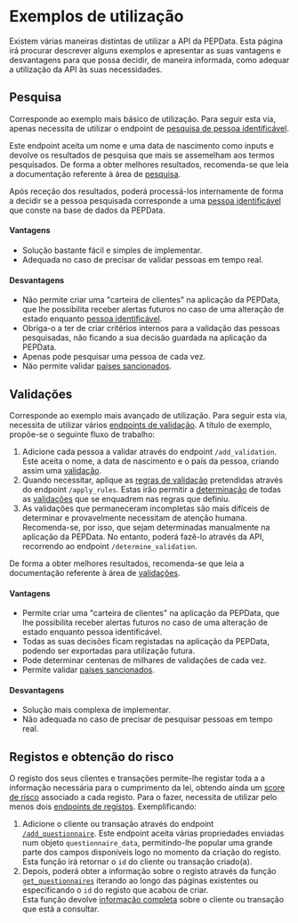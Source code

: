 # Exemplos de utilização

Existem várias maneiras distintas de utilizar a API da PEPData. Esta página irá procurar descrever alguns exemplos e apresentar as suas vantagens e desvantagens para que possa decidir, de maneira informada, como adequar a utilização da API às suas necessidades.

## Pesquisa

Corresponde ao exemplo mais básico de utilização. Para seguir esta via, apenas necessita de utilizar o endpoint de [pesquisa de pessoa identificável](pesquisa.md#pesquisa-de-pessoa-identificavel).&#x20;

Este endpoint aceita um nome e uma data de nascimento como inputs e devolve os resultados de pesquisa que mais se assemelham aos termos pesquisados. De forma a obter melhores resultados, recomenda-se que leia a documentação referente à área de [pesquisa](../a-aplicacao/pesquisa.md).

Após receção dos resultados, poderá processá-los internamente de forma a decidir se a pessoa pesquisada corresponde a uma [pessoa identificável](../glossario/glossario-aplicacao.md#pessoa-identificavel) que conste na base de dados da PEPData.

#### Vantagens

* Solução bastante fácil e simples de implementar.
* Adequada no caso de precisar de validar pessoas em tempo real.

#### Desvantagens

* Não permite criar uma "carteira de clientes" na aplicação da PEPData, que lhe possibilita receber alertas futuros no caso de uma alteração de estado enquanto [pessoa identificável](../glossario/glossario-aplicacao.md#pessoa-identificavel). &#x20;
* Obriga-o a ter de criar critérios internos para a validação das pessoas pesquisadas, não ficando a sua decisão guardada na aplicação da PEPData.
* Apenas pode pesquisar uma pessoa de cada vez.
* Não permite validar [países sancionados](../glossario/glossario-aplicacao.md#pais-sancionado).

## Validações

Corresponde ao exemplo mais avançado de utilização. Para seguir esta via, necessita de utilizar vários [endpoints de validação](validacoes.md). A título de exemplo, propõe-se o seguinte fluxo de trabalho:

1. Adicione cada pessoa a validar através do endpoint `/add_validation`. Este aceita o nome, a data de nascimento e o país da pessoa, criando assim uma [validação](../glossario/glossario-aplicacao.md#validacao).&#x20;
2. Quando necessitar, aplique as [regras de validação](../a-aplicacao/validacoes/aplicacao-de-regras.md#regras-de-validacao) pretendidas através do endpoint `/apply_rules`. Estas irão permitir a [determinação](../a-aplicacao/validacoes/#adicao-e-determinacao-de-validacoes) de todas as [validações](../glossario/glossario-aplicacao.md#validacao) que se enquadrem nas regras que definiu.
3. As validações que permaneceram incompletas são mais difíceis de determinar e provavelmente necessitam de atenção humana. Recomenda-se, por isso, que sejam determinadas manualmente na aplicação da PEPData. No entanto, poderá fazê-lo através da API, recorrendo ao endpoint `/determine_validation`.

De forma a obter melhores resultados, recomenda-se que leia a documentação referente à área de [validações](../a-aplicacao/validacoes/).

#### Vantagens

* Permite criar uma "carteira de clientes" na aplicação da PEPData, que lhe possibilita receber alertas futuros no caso de uma alteração de estado enquanto pessoa identificável. &#x20;
* Todas as suas decisões ficam registadas na aplicação da PEPData, podendo ser exportadas para utilização futura.
* Pode determinar centenas de milhares de validações de cada vez.
* Permite validar [países sancionados](../glossario/glossario-aplicacao.md#pais-sancionado).

#### Desvantagens

* Solução mais complexa de implementar.
* Não adequada no caso de precisar de pesquisar pessoas em tempo real.

## Registos e obtenção do risco

O registo dos seus clientes e transações permite-lhe registar toda a a informação necessária para o cumprimento da lei, obtendo ainda um [score de risco](../a-aplicacao/customer-registrations/categorizacao-do-risco-de-pessoas-singulares-coletivas.md) associado a cada registo. Para o fazer, necessita de utilizar pelo menos dois [endpoints de registos](registrations.md). Exemplificando:

1. Adicione o cliente ou transação através do endpoint [`/add_questionnaire`](registrations.md#adicao-de-um-registo). Este endpoint aceita várias propriedades enviadas num objeto `questionnaire_data`, permitindo-lhe popular uma grande parte dos campos disponíveis logo no momento da criação do registo.\
   Esta função irá retornar o `id` do cliente ou transação criado(a).
2. Depois, poderá obter a informação sobre o registo através da função [`get_questionnaires`](registrations.md#obter-registos) iterando ao longo das páginas existentes ou especificando o `id` do registo que acabou de criar.\
   Esta função devolve [informação completa](registrations.md#legenda) sobre o cliente ou transação que está a consultar.
